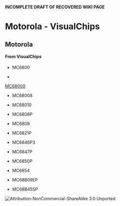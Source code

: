 **INCOMPLETE DRAFT OF RECOVERED WIKI PAGE**

# Motorola - VisualChips


	

	
	


## Motorola


	

		


#### From VisualChips


		

		

		

-  MC6800

-  
[MC68000](index.php?title=Motorola_68000)
-  MC68008

-  MC68010

-  MC6808P

-  MC6809

-  MC6821P

-  MC6846P3

-  MC6847P

-  MC6850P

-  MC6854

-  MC68B09EP

-  MC68B45SP


![Attribution-NonCommercial-ShareAlike 3.0 Unported](http://i.creativecommons.org/l/by-nc-sa/3.0/88x31.png)

